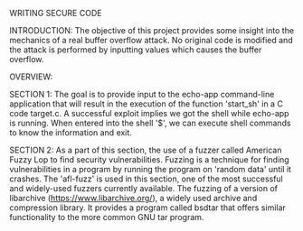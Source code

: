 WRITING SECURE CODE

INTRODUCTION: 
The objective of this project provides some insight into the mechanics of a real buffer overflow attack. No original code is modified and the attack is performed by inputting values which causes the buffer overflow. 

OVERVIEW: 

SECTION 1:
The goal is to provide input to the echo-app command-line application that will result in the execution of the function 'start_sh' in a C code target.c. A successful exploit implies we got the shell while echo-app is running. When entered into the shell '$', we can execute shell commands to know the information and exit.

SECTION 2:
As a part of this section, the use of a fuzzer called American Fuzzy Lop to find security vulnerabilities. Fuzzing is a technique for finding vulnerabilities in a program by running the program on 'random data' until it crashes. The 'afl-fuzz' is used in this section, one of the most successful and widely-used fuzzers currently available. The fuzzing of a version of libarchive (https://www.libarchive.org/), a widely used archive and compression library. It provides a program called bsdtar that offers similar functionality to the more common GNU tar program. 
